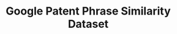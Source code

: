 ---
layout: default
citation: "@misc{aslanyan2022patents,\n      title={Patents Phrase to Phrase Semantic
  Matching Dataset}, \n      author={Grigor Aslanyan and Ian Wetherbee},\n      year={2022},\n
  \     eprint={2208.01171},\n      archivePrefix={arXiv},\n      primaryClass={cs.CL}\n}"
code: https://www.kaggle.com/competitions/us-patent-phrase-to-phrase-matching/data
contributors: Grigor Aslanyan, Ian Wetherbee
cost: None
description: This is a human rated contextual phrase to phrase matching dataset focused
  on technical terms from patents. In addition to similarity scores that are typically
  included in other benchmark datasets we include granular rating classes similar
  to WordNet, such as synonym, antonym, hypernym, hyponym, holonym, meronym, domain
  related. The dataset was used in the U.S. Patent Phrase to Phrase Matching competition.
documentation: https://www.kaggle.com/datasets/google/google-patent-phrase-similarity-dataset
doi: " \t\nhttps://doi.org/10.48550/arXiv.2208.01171"
last_edit: Mon, 19 Jun 2023 13:55:01 GMT
location: https://www.kaggle.com/datasets/google/google-patent-phrase-similarity-dataset
maintained_by: Grigor Aslanyan
related_publications: https://arxiv.org/abs/2208.01171
shortname: phrase_similarity
tags:
- phrases
- similarity
- semantic matching
- validation
terms_of_use: Please cite the paper if you use the dataset.
title: Google Patent Phrase Similarity Dataset
uuid: fd8045d7-6a3e-4731-9f0d-9e7ac31eed60
---